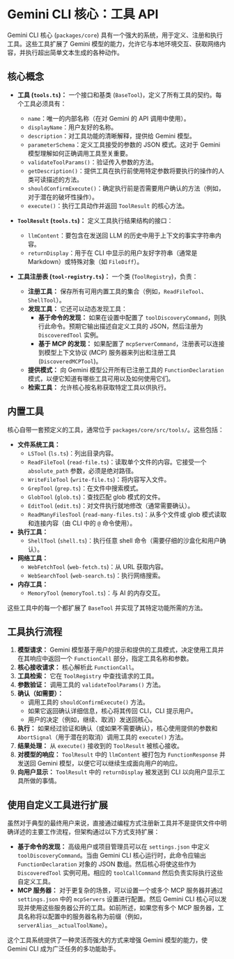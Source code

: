 # Gemini CLI 核心：工具 API

Gemini CLI 核心 (`packages/core`) 具有一个强大的系统，用于定义、注册和执行工具。这些工具扩展了 Gemini 模型的能力，允许它与本地环境交互、获取网络内容，并执行超出简单文本生成的各种动作。

## 核心概念

- **工具 (`tools.ts`)：** 一个接口和基类 (`BaseTool`)，定义了所有工具的契约。每个工具必须具有：

  - `name`：唯一的内部名称（在对 Gemini 的 API 调用中使用）。
  - `displayName`：用户友好的名称。
  - `description`：对工具功能的清晰解释，提供给 Gemini 模型。
  - `parameterSchema`：定义工具接受的参数的 JSON 模式。这对于 Gemini 模型理解如何正确调用工具至关重要。
  - `validateToolParams()`：验证传入参数的方法。
  - `getDescription()`：提供工具在执行前使用特定参数将要执行的操作的人类可读描述的方法。
  - `shouldConfirmExecute()`：确定执行前是否需要用户确认的方法（例如，对于潜在的破坏性操作）。
  - `execute()`：执行工具动作并返回 `ToolResult` 的核心方法。

- **`ToolResult` (`tools.ts`)：** 定义工具执行结果结构的接口：

  - `llmContent`：要包含在发送回 LLM 的历史中用于上下文的事实字符串内容。
  - `returnDisplay`：用于在 CLI 中显示的用户友好字符串（通常是 Markdown）或特殊对象（如 `FileDiff`）。

- **工具注册表 (`tool-registry.ts`)：** 一个类 (`ToolRegistry`)，负责：
  - **注册工具：** 保存所有可用内置工具的集合（例如，`ReadFileTool`、`ShellTool`）。
  - **发现工具：** 它还可以动态发现工具：
    - **基于命令的发现：** 如果在设置中配置了 `toolDiscoveryCommand`，则执行此命令。预期它输出描述自定义工具的 JSON，然后注册为 `DiscoveredTool` 实例。
    - **基于 MCP 的发现：** 如果配置了 `mcpServerCommand`，注册表可以连接到模型上下文协议 (MCP) 服务器来列出和注册工具 (`DiscoveredMCPTool`)。
  - **提供模式：** 向 Gemini 模型公开所有已注册工具的 `FunctionDeclaration` 模式，以便它知道有哪些工具可用以及如何使用它们。
  - **检索工具：** 允许核心按名称获取特定工具以供执行。

## 内置工具

核心自带一套预定义的工具，通常位于 `packages/core/src/tools/`。这些包括：

- **文件系统工具：**
  - `LSTool` (`ls.ts`)：列出目录内容。
  - `ReadFileTool` (`read-file.ts`)：读取单个文件的内容。它接受一个 `absolute_path` 参数，必须是绝对路径。
  - `WriteFileTool` (`write-file.ts`)：将内容写入文件。
  - `GrepTool` (`grep.ts`)：在文件中搜索模式。
  - `GlobTool` (`glob.ts`)：查找匹配 glob 模式的文件。
  - `EditTool` (`edit.ts`)：对文件执行就地修改（通常需要确认）。
  - `ReadManyFilesTool` (`read-many-files.ts`)：从多个文件或 glob 模式读取和连接内容（由 CLI 中的 `@` 命令使用）。
- **执行工具：**
  - `ShellTool` (`shell.ts`)：执行任意 shell 命令（需要仔细的沙盒化和用户确认）。
- **网络工具：**
  - `WebFetchTool` (`web-fetch.ts`)：从 URL 获取内容。
  - `WebSearchTool` (`web-search.ts`)：执行网络搜索。
- **内存工具：**
  - `MemoryTool` (`memoryTool.ts`)：与 AI 的内存交互。

这些工具中的每一个都扩展了 `BaseTool` 并实现了其特定功能所需的方法。

## 工具执行流程

1.  **模型请求：** Gemini 模型基于用户的提示和提供的工具模式，决定使用工具并在其响应中返回一个 `FunctionCall` 部分，指定工具名称和参数。
2.  **核心接收请求：** 核心解析此 `FunctionCall`。
3.  **工具检索：** 它在 `ToolRegistry` 中查找请求的工具。
4.  **参数验证：** 调用工具的 `validateToolParams()` 方法。
5.  **确认（如需要）：**
    - 调用工具的 `shouldConfirmExecute()` 方法。
    - 如果它返回确认详细信息，核心将其传回 CLI，CLI 提示用户。
    - 用户的决定（例如，继续、取消）发送回核心。
6.  **执行：** 如果经过验证和确认（或如果不需要确认），核心使用提供的参数和 `AbortSignal`（用于潜在的取消）调用工具的 `execute()` 方法。
7.  **结果处理：** 从 `execute()` 接收到的 `ToolResult` 被核心接收。
8.  **对模型的响应：** `ToolResult` 中的 `llmContent` 被打包为 `FunctionResponse` 并发送回 Gemini 模型，以便它可以继续生成面向用户的响应。
9.  **向用户显示：** `ToolResult` 中的 `returnDisplay` 被发送到 CLI 以向用户显示工具所做的事情。

## 使用自定义工具进行扩展

虽然对于典型的最终用户来说，直接通过编程方式注册新工具并不是提供文件中明确详述的主要工作流程，但架构通过以下方式支持扩展：

- **基于命令的发现：** 高级用户或项目管理员可以在 `settings.json` 中定义 `toolDiscoveryCommand`。当由 Gemini CLI 核心运行时，此命令应输出 `FunctionDeclaration` 对象的 JSON 数组。然后核心将使这些作为 `DiscoveredTool` 实例可用。相应的 `toolCallCommand` 然后负责实际执行这些自定义工具。
- **MCP 服务器：** 对于更复杂的场景，可以设置一个或多个 MCP 服务器并通过 `settings.json` 中的 `mcpServers` 设置进行配置。然后 Gemini CLI 核心可以发现并使用这些服务器公开的工具。如前所述，如果您有多个 MCP 服务器，工具名称将以配置中的服务器名称为前缀（例如，`serverAlias__actualToolName`）。

这个工具系统提供了一种灵活而强大的方式来增强 Gemini 模型的能力，使 Gemini CLI 成为广泛任务的多功能助手。